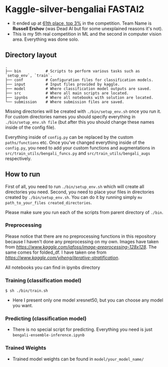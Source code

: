 # Kaggle-silver-bengaliai FASTAI2

- It ended up at [61th place, top 3%](https://www.kaggle.com/c/bengaliai-cv19/leaderboard) in the competition. Team Name
 is **Russell Ershov** (was Dead AI but for some unexplained reasons it's not).
- This is my 5th real competition in ML and the second in computer vision area. Everything was done solo. 

## Directory layout

```
.
├── bin           # Scripts to perform various tasks such as `setup_env`, `train`.
├── conf          # Configuration files for classification models.
├── input         # Input files provided by kaggle. 
├── model         # Where classification model outputs are saved.
├── src           # Where all main scripts are located.
├── ipynbs        # Where all notebooks with solution are located.
└── submission    # Where submission files are saved.
```
Missing directories will be created with `./bin/setup_env.sh` once you run it. For custom directories names you should specify everything in `./bin/setup_env.sh file` (but after this you should change these names inside of the config file).

Everything inside of `config.py` can be replaced by the custom `paths/functions` etc. Once you've changed everything inside of the `config.py`, you need to add your custom functions and augmentations in `src/train_utils/bengali_funcs.py` and `src/train_utils/bengali_augs` respectively. 

## How to run

First of all, you need to run `./bin/setup_env.sh` which will create all directories you need. Second, you need to place your files in directories created by `./bin/setup_env.sh`. You can do it by running simply `mv path_to_your_files created_directories`. 

Please make sure you run each of the scripts from parent directory of `./bin`.

### Preprocessing
Please notice that there are no preprocessing functions in this repository because I haven't done any preprocessing on my own. Images have taken from *https://www.kaggle.com/iafoss/image-preprocessing-128x128*.
The same comes for folded_df. I have taken one from *https://www.kaggle.com/yiheng/iterative-stratification*.

All notebooks you can find in ipynbs directory

### Training (classification model)

~~~
$ sh ./bin/train.sh
~~~

- Here I present only one model xresnet50, but you can choose any model you want.


### Predicting (classification model)

- There is no special script for predicting. Everything you need is just `bengali-ensemble-inference.ipynb`

### Trained Weights

- Trained model weights can be found in `model/your_model_name/`
